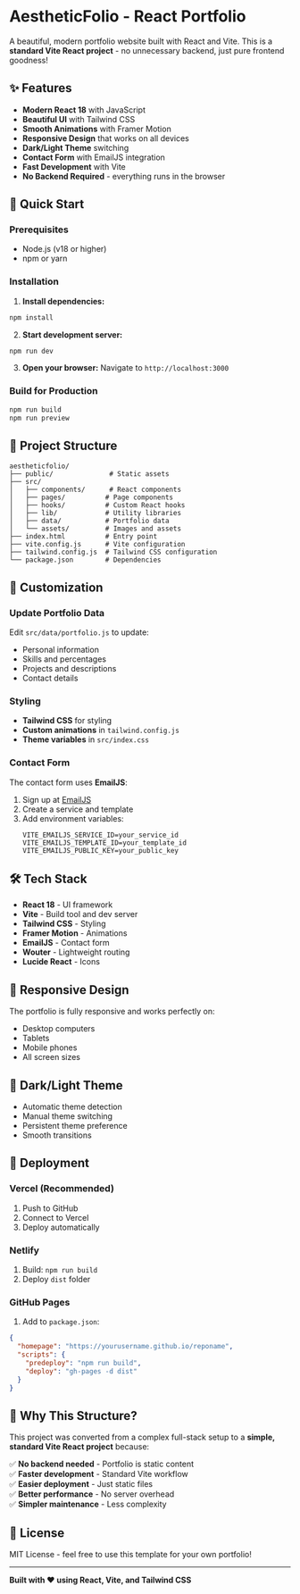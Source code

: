 # AestheticFolio - React Portfolio

A beautiful, modern portfolio website built with React and Vite. This is a **standard Vite React project** - no unnecessary backend, just pure frontend goodness!

## ✨ Features

- **Modern React 18** with JavaScript
- **Beautiful UI** with Tailwind CSS
- **Smooth Animations** with Framer Motion
- **Responsive Design** that works on all devices
- **Dark/Light Theme** switching
- **Contact Form** with EmailJS integration
- **Fast Development** with Vite
- **No Backend Required** - everything runs in the browser

## 🚀 Quick Start

### Prerequisites
- Node.js (v18 or higher)
- npm or yarn

### Installation

1. **Install dependencies:**
```bash
npm install
```

2. **Start development server:**
```bash
npm run dev
```

3. **Open your browser:**
Navigate to `http://localhost:3000`

### Build for Production

```bash
npm run build
npm run preview
```

## 📁 Project Structure

```
aestheticfolio/
├── public/              # Static assets
├── src/
│   ├── components/      # React components
│   ├── pages/          # Page components
│   ├── hooks/          # Custom React hooks
│   ├── lib/            # Utility libraries
│   ├── data/           # Portfolio data
│   └── assets/         # Images and assets
├── index.html          # Entry point
├── vite.config.js      # Vite configuration
├── tailwind.config.js  # Tailwind CSS configuration
└── package.json        # Dependencies
```

## 🎨 Customization

### Update Portfolio Data
Edit `src/data/portfolio.js` to update:
- Personal information
- Skills and percentages
- Projects and descriptions
- Contact details

### Styling
- **Tailwind CSS** for styling
- **Custom animations** in `tailwind.config.js`
- **Theme variables** in `src/index.css`

### Contact Form
The contact form uses **EmailJS**:
1. Sign up at [EmailJS](https://www.emailjs.com/)
2. Create a service and template
3. Add environment variables:
   ```
   VITE_EMAILJS_SERVICE_ID=your_service_id
   VITE_EMAILJS_TEMPLATE_ID=your_template_id
   VITE_EMAILJS_PUBLIC_KEY=your_public_key
   ```

## 🛠️ Tech Stack

- **React 18** - UI framework
- **Vite** - Build tool and dev server
- **Tailwind CSS** - Styling
- **Framer Motion** - Animations
- **EmailJS** - Contact form
- **Wouter** - Lightweight routing
- **Lucide React** - Icons

## 📱 Responsive Design

The portfolio is fully responsive and works perfectly on:
- Desktop computers
- Tablets
- Mobile phones
- All screen sizes

## 🌙 Dark/Light Theme

- Automatic theme detection
- Manual theme switching
- Persistent theme preference
- Smooth transitions

## 🚀 Deployment

### Vercel (Recommended)
1. Push to GitHub
2. Connect to Vercel
3. Deploy automatically

### Netlify
1. Build: `npm run build`
2. Deploy `dist` folder

### GitHub Pages
1. Add to `package.json`:
```json
{
  "homepage": "https://yourusername.github.io/reponame",
  "scripts": {
    "predeploy": "npm run build",
    "deploy": "gh-pages -d dist"
  }
}
```

## 🎯 Why This Structure?

This project was converted from a complex full-stack setup to a **simple, standard Vite React project** because:

✅ **No backend needed** - Portfolio is static content  
✅ **Faster development** - Standard Vite workflow  
✅ **Easier deployment** - Just static files  
✅ **Better performance** - No server overhead  
✅ **Simpler maintenance** - Less complexity  

## 📄 License

MIT License - feel free to use this template for your own portfolio!

---

**Built with ❤️ using React, Vite, and Tailwind CSS** 